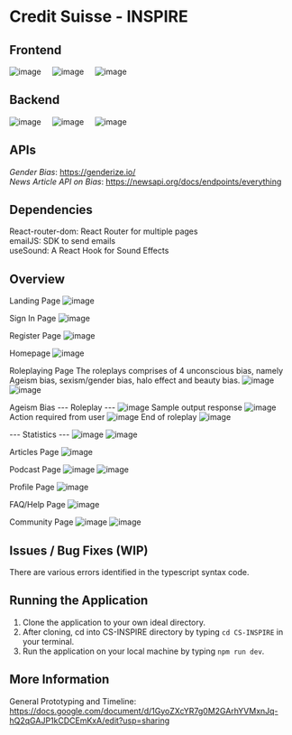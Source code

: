 # Credit Suisse - INSPIRE

## Frontend
![image](https://skillicons.dev/icons?i=react&perline=3) &nbsp; &nbsp;
![image](https://skillicons.dev/icons?i=vite&perline=3) &nbsp; &nbsp;
![image](https://skillicons.dev/icons?i=bootstrap&perline=3) &nbsp; &nbsp;


## Backend 
![image](https://skillicons.dev/icons?i=firebase&perline=3) &nbsp; &nbsp;
![image](https://skillicons.dev/icons?i=nodejs&perline=3) &nbsp; &nbsp;
![image](https://skillicons.dev/icons?i=typescript&perline=3) &nbsp; &nbsp;


## APIs
*Gender Bias*: https://genderize.io/ <br/>
*News Article API on Bias*: https://newsapi.org/docs/endpoints/everything


## Dependencies
React-router-dom: React Router for multiple pages<br/>
emailJS: SDK to send emails<br/>
useSound: A React Hook for Sound Effects


## Overview
Landing Page
![image](https://github.com/Janeleq/Credit-Suisse-INSPIRE/assets/47893187/93b69bda-3abe-4ecd-922f-402ca096cde7)

Sign In Page
![image](https://github.com/Janeleq/Credit-Suisse-INSPIRE/assets/47893187/363396b4-6dcb-49f8-bc41-df65f1ff2ab4)

Register Page
![image](https://github.com/Janeleq/Credit-Suisse-INSPIRE/assets/47893187/8f224a7f-3d6c-4598-9148-4340bdf8ca46)

Homepage
![image](https://github.com/Janeleq/Credit-Suisse-INSPIRE/assets/47893187/53f16fff-f508-4f30-afe8-175608147c6c)

Roleplaying Page
The roleplays comprises of 4 unconscious bias, namely Ageism bias, sexism/gender bias, halo effect and beauty bias.
![image](https://github.com/Janeleq/Credit-Suisse-INSPIRE/assets/47893187/889bf586-f9ec-4d3e-a9ba-6fe6b084123d)
![image](https://github.com/Janeleq/Credit-Suisse-INSPIRE/assets/47893187/b553ab78-1e0e-45fe-83e5-99fba3909b38)

Ageism Bias
--- Roleplay ---
![image](https://github.com/Janeleq/Credit-Suisse-INSPIRE/assets/47893187/7d3ac9a5-b8ee-4b24-ba19-5eca9b5970a0)
Sample output response 
![image](https://github.com/Janeleq/Credit-Suisse-INSPIRE/assets/47893187/c5ab097b-3c11-4cab-844e-d519a4704401)
Action required from user
![image](https://github.com/Janeleq/Credit-Suisse-INSPIRE/assets/47893187/81531484-96a1-4155-bad3-28254b9c29fa)
End of roleplay
![image](https://github.com/Janeleq/Credit-Suisse-INSPIRE/assets/47893187/7ab6688a-2b39-4819-913f-0473e5e84aac)

--- Statistics ---
![image](https://github.com/Janeleq/Credit-Suisse-INSPIRE/assets/47893187/6f3a7b36-ec61-41f7-a716-2057a7b8cd62)
![image](https://github.com/Janeleq/Credit-Suisse-INSPIRE/assets/47893187/4d9c8e2f-981e-4ad0-9293-67bd0a2b9a5c)

Articles Page
![image](https://github.com/Janeleq/Credit-Suisse-INSPIRE/assets/47893187/4297fe7c-a8df-4f6b-ad6b-4ae2e85159f2)

Podcast Page
![image](https://github.com/Janeleq/Credit-Suisse-INSPIRE/assets/47893187/e277ed67-51fe-467b-9327-6c33107769cb)
![image](https://github.com/Janeleq/Credit-Suisse-INSPIRE/assets/47893187/31a4379f-2691-4c2c-a705-16da0eedddcf)

Profile Page
![image](https://github.com/Janeleq/Credit-Suisse-INSPIRE/assets/47893187/085fa52e-9e31-4b08-b0d5-928bffd0b788)

FAQ/Help Page
![image](https://github.com/Janeleq/Credit-Suisse-INSPIRE/assets/47893187/5bf29a8e-e1a6-4bee-a0a2-6411a89f0e59)

Community Page
![image](https://github.com/Janeleq/Credit-Suisse-INSPIRE/assets/47893187/fb28ff81-d160-45c5-9ed7-245b95b2ba94)
![image](https://github.com/Janeleq/Credit-Suisse-INSPIRE/assets/47893187/bf565766-3eb4-4756-a4f7-239c423a5c77)


## Issues / Bug Fixes (WIP)
There are various errors identified in the typescript syntax code.


## Running the Application
1. Clone the application to your own ideal directory.
2. After cloning, cd into CS-INSPIRE directory by typing ```cd CS-INSPIRE``` in your terminal.
3. Run the application on your local machine by typing ```npm run dev```.

   
## More Information 
General Prototyping and Timeline:<br/>
https://docs.google.com/document/d/1GyoZXcYR7g0M2GArhYVMxnJq-hQ2qGAJP1kCDCEmKxA/edit?usp=sharing


